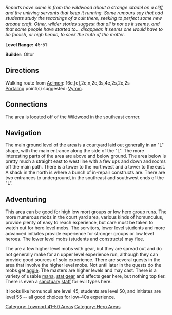 *Reports have come in from the wildwood about a strange citadel on a
cliff, and the unliving servants that keep it running. Some rumours say
that odd students study the teachings of a cult there, seeking to
perfect some new arcane craft. Other, wilder stories suggest that all is
not as it seems, and that some people have started to... disappear. It
seems one would have to be foolish, or nigh heroic, to seek the truth of
the matter.*

**Level Range:** 45-51

**Builder:** Oltor

## Directions

Walking route from [Aelmon](Aelmon "wikilink"):
16e,\[e\],2e,n,2e,3s,4e,2s,2e,2s  
[Portaling](Portal.md "wikilink") point(s) suggested:
[Vymm](Vymm "wikilink").

## Connections

The area is located off of the
[Wildwood](:Category:Wildwood.md "wikilink") in the southeast corner.

## Navigation

The main ground level of the area is a courtyard laid out generally in
an "L" shape, with the main entrance along the side of the "L". The more
interesting parts of the area are above and below ground. The area below
is pretty much a straight east to west line with a few ups and down and
rooms off the main path. There is a tower to the northwest and a tower
to the east. A shack in the north is where a bunch of in-repair
constructs are. There are two entrances to underground, in the southeast
and southwest ends of the "L".

## Adventuring

This area can be good for high low mort groups or low hero group runs.
The more numerous mobs in the court yard area, various kinds of
homunculus, provide plenty of easy to reach experience, but care must be
taken to watch out for hero level mobs. The servitors, lower level
students and more advanced initiates provide experience for stronger
groups or low level heroes. The lower level mobs (students and
constructs) may flee.

The are a few higher level mobs with gear, but they are spread out and
do not generally make for an upper level experience run, although they
can provide good sources of solo experience. There are several quests in
the area that involve the higher level mobs. Not until later in the
quests do the mobs get [aggie](Aggressive.md "wikilink"). The masters
are higher levels and may cast. There is a variety of usable
[mana](Mana_Points.md "wikilink"), [stat
gear](:Category:Level_Gear.md "wikilink") and affects gear here, but
nothing top tier. There is even a [sanctuary](Sanctuary.md "wikilink")
[staff](Charred_Pentagram_Amulet.md "wikilink") for evil types here.

It looks like homunculi are level 45, students are level 50, and
initiates are level 55 -- all good choices for low-40s experience.

[Category: Lowmort 41-50
Areas](Category:_Lowmort_41-50_Areas "wikilink") [Category: Hero
Areas](Category:_Hero_Areas "wikilink")
